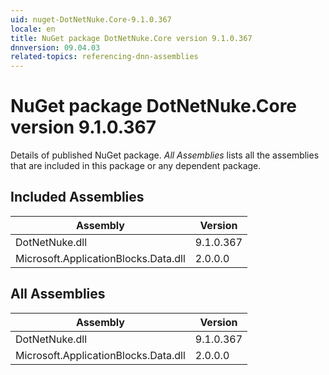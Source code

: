 ```yaml
---
uid: nuget-DotNetNuke.Core-9.1.0.367
locale: en
title: NuGet package DotNetNuke.Core version 9.1.0.367
dnnversion: 09.04.03
related-topics: referencing-dnn-assemblies
---
```


# NuGet package DotNetNuke.Core version 9.1.0.367
Details of published NuGet package.
*All Assemblies* lists all the assemblies that are included in this package or any dependent package.

## Included Assemblies

|Assembly|Version|
|---|---|
|DotNetNuke.dll|9.1.0.367|
|Microsoft.ApplicationBlocks.Data.dll|2.0.0.0|

## All Assemblies

|Assembly|Version|
|---|---|
|DotNetNuke.dll|9.1.0.367|
|Microsoft.ApplicationBlocks.Data.dll|2.0.0.0|

